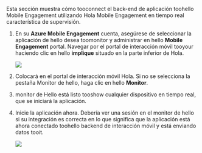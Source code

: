 Esta sección muestra cómo tooconnect el back-end de aplicación toohello Mobile Engagement utilizando Hola Mobile Engagement en tiempo real característica de supervisión. 

1. En su **Azure Mobile Engagement** cuenta, asegúrese de seleccionar la aplicación de hello desea toomonitor y administrar en hello **Mobile Engagement** portal. Navegar por el portal de interacción móvil tooyour haciendo clic en hello **implique** situado en la parte inferior de Hola. 
   
     ![](./media/mobile-engagement-connect-app-with-monitor/engage-button.png)
2. Colocará en el portal de interacción móvil Hola. Si no se selecciona la pestaña Monitor de hello, haga clic en hello **Monitor**.
3. monitor de Hello está listo tooshow cualquier dispositivo en tiempo real, que se iniciará la aplicación.
4. Inicie la aplicación ahora. Debería ver una sesión en el monitor de hello si su integración es correcta en lo que significa que la aplicación está ahora conectado toohello backend de interacción móvil y está enviando datos tooit.  
   
     ![](./media/mobile-engagement-connect-app-with-monitor/monitor.png)

